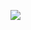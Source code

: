 <img src="https://github.com/PollyVern/ContentForRepositories/blob/main/PollyVern/Banner_PolinaBelovodskaya.png"></p>

